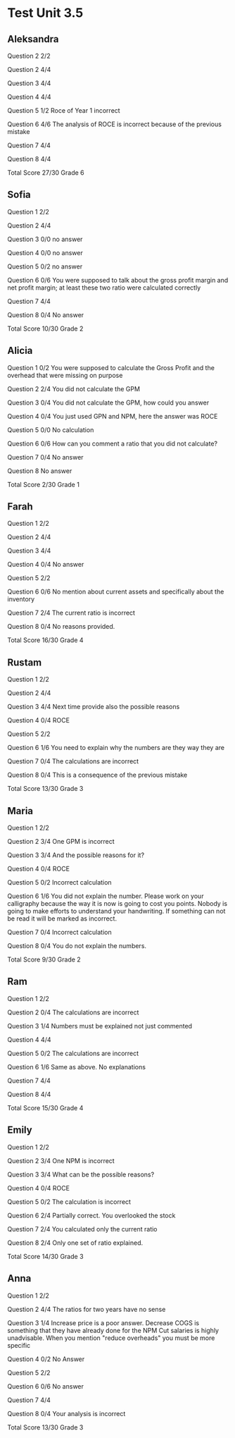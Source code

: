 # Test Unit 3.5

## Aleksandra

Question 2      2/2

Question 2      4/4

Question 3      4/4

Question 4      4/4

Question 5      1/2
                Roce of Year 1 incorrect

Question 6      4/6
                The analysis of ROCE is incorrect
                because of the previous mistake

Question 7      4/4

Question 8      4/4

Total Score     27/30 Grade 6

## Sofia

Question 1      2/2

Question 2      4/4

Question 3      0/0
                no answer

Question 4      0/0
                no answer

Question 5      0/2
                no answer

Question 6      0/6
                You were supposed to talk about the gross profit margin and net
                profit margin; at least these two ratio were calculated correctly

Question 7      4/4

Question 8      0/4
                No answer

Total Score     10/30 Grade 2

## Alicia

Question 1      0/2
                You were supposed to calculate the Gross Profit and the overhead that
                were missing on purpose

Question 2      2/4
                You did not calculate the GPM

Question 3      0/4
                You did not calculate the GPM, how could you answer

Question 4      0/4
                You just used GPN and NPM, here the answer was ROCE

Question 5      0/0
                No calculation

Question 6      0/6
                How can you comment a ratio that you did not calculate?

Question 7      0/4
                No answer

Question 8      No answer

Total Score     2/30 Grade 1

## Farah

Question 1      2/2

Question 2      4/4

Question 3      4/4

Question 4      0/4
                No answer

Question 5      2/2

Question 6      0/6
                No mention about current assets and specifically about the inventory

Question 7      2/4
                The current ratio is incorrect

Question 8      0/4
                No reasons provided.

Total Score     16/30 Grade 4

## Rustam

Question 1      2/2

Question 2      4/4

Question 3      4/4
                Next time provide also the possible reasons

Question 4      0/4
                ROCE

Question 5      2/2

Question 6      1/6
                You need to explain why the numbers are they way they are

Question 7      0/4
                The calculations are incorrect

Question 8      0/4
                This is a consequence of the previous mistake

Total Score     13/30 Grade 3

## Maria

Question 1      2/2

Question 2      3/4
                One GPM is incorrect

Question 3      3/4
                And the possible reasons for it?

Question 4      0/4
                ROCE

Question 5      0/2
                Incorrect calculation

Question 6      1/6
                You did not explain the number.
                Please work on your calligraphy because the way it is now
                is going to cost you points. Nobody is going to make efforts
                to understand your handwriting. If something can not be read
                it will be marked as incorrect.

Question 7      0/4
                Incorrect calculation

Question 8      0/4
                You do not explain the numbers.

Total Score     9/30 Grade 2

## Ram

Question 1      2/2

Question 2      0/4
                The calculations are incorrect

Question 3      1/4
                Numbers must be explained not just commented

Question 4      4/4

Question 5      0/2
                The calculations are incorrect

Question 6      1/6
                Same as above. No explanations

Question 7      4/4

Question 8      4/4

Total Score     15/30 Grade 4

## Emily

Question 1      2/2

Question 2      3/4
                One NPM is incorrect

Question 3      3/4
                What can be the possible reasons?

Question 4      0/4
                ROCE

Question 5      0/2
                The calculation is incorrect

Question 6      2/4
                Partially correct. You overlooked the stock

Question 7      2/4
                You calculated only the current ratio

Question 8      2/4
                Only one set of ratio explained.

Total Score     14/30 Grade 3

## Anna

Question 1      2/2

Question 2      4/4
                The ratios for two years have no sense

Question 3      1/4
                Increase price is a poor answer.
                Decrease COGS is something that they have already done for 
                the NPM
                Cut salaries is highly unadvisable.
                When you mention "reduce overheads" you must be more specific

Question 4      0/2
                No Answer

Question 5      2/2

Question 6      0/6
                No answer

Question 7      4/4

Question 8      0/4
                Your analysis is incorrect

Total Score     13/30 Grade 3
                
